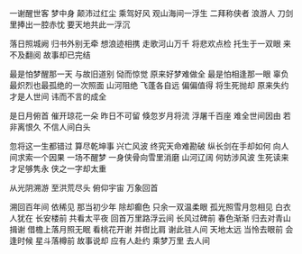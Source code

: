 一谢醒世客 梦中身
颠沛过红尘 乘驾好风
观山海间一浮生
二拜称侠者 浪游人
刀剑里捧出一腔赤忱
要天地共此一浮沉

落日照城阙 归书外别无牵
想浪迹相携 走歌河山万千
将悲欢点检 托生于一双眼
来不及翻阅 故事却已完结

最是怕梦醒那一天
与故旧道别 恸而惊觉
原来好梦难做全
最是怕相逢那一眼
辜负最炽烈也最孤绝的一次照面
山河阻绝 飞蓬各自远
偏偏值得 将生死抛却
原来失约 才是人世间
讳而不言的成全

是日月俯首 催开琼花一朵
昨日不可留 倏忽岁月将流
浮屠千百座 难全世间因由
若非离恨久 不信人间白头

忽将这一生都错过
算尽乾坤事 兴亡风波
终究天命难勘破
纵长剑在手却如何
向人间求索一个因果
一场不醒梦
一身侠骨向雪里消磨
山河辽阔 何妨涉风波
生死读来 才足够隽永
侠之一字却太重

从光阴溯游 至洪荒尽头
俯仰宇宙 万象回首

溯回百年间 依稀见
那当初少年 除却癫色
只余一双温柔眼
孤光照雪月忽相见
白衣人犹在 长安楼前
共看太平夜
回首万里路浮云间
长风过碑前 春色渐渐
归去对青山揖谢
借檐上落月照无眠
看桃花开谢 并辔比肩
谢此驻人间
天地太远 当怜去眼前
会逢时候 星斗落樽前
故事说却 应有人赴约
乘梦万里 去人间